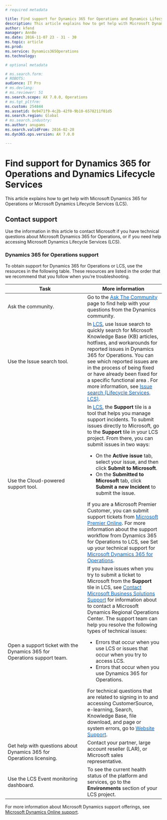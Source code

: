 ```yaml
---
# required metadata

title: Find support for Dynamics 365 for Operations and Dynamics Lifecycle Services
description: This article explains how to get help with Microsoft Dynamics 365 for Operations or Microsoft Dynamics Lifecycle Services (LCS). 
author: kfend
manager: AnnBe
ms.date: 2016-11-07 23 - 31 - 30
ms.topic: article
ms.prod: 
ms.service: Dynamics365Operations
ms.technology: 

# optional metadata

# ms.search.form: 
# ROBOTS: 
audience: IT Pro
# ms.devlang: 
# ms.reviewer: 51
ms.search.scope: AX 7.0.0, Operations
# ms.tgt_pltfrm: 
ms.custom: 254844
ms.assetid: 0e9471f9-4c2b-42f0-9b10-6578211f01d5
ms.search.region: Global
# ms.search.industry: 
ms.author: anupams
ms.search.validFrom: 2016-02-28
ms.dyn365.ops.version: AX 7.0.0

---
```


# Find support for Dynamics 365 for Operations and Dynamics Lifecycle Services

This article explains how to get help with Microsoft Dynamics 365 for Operations or Microsoft Dynamics Lifecycle Services (LCS). 

Contact support
---------------

Use the information in this article to contact Microsoft if you have technical questions about Microsoft Dynamics 365 for Operations, or if you need help accessing Microsoft Dynamics Lifecycle Services (LCS).

### Dynamics 365 for Operations support

To obtain support for Dynamics 365 for Operations or LCS, use the resources in the following table. These resources are listed in the order that we recommend that you follow when you're troubleshooting.

<table>
<colgroup>
<col width="33%" />
<col width="33%" />
</colgroup>
<thead>
<tr class="header">
<th>Task</th>
<th>More information</th>
</tr>
</thead>
<tbody>
<tr class="odd">
<td>Ask the community.</td>
<td>Go to the <a href="http://go.microsoft.com/fwlink/?LinkId=221068"><span style="color: #0066cc;">Ask The Community</span></a> page to find help with your questions from the Dynamics community.</td>
</tr>
<tr class="even">
<td>Use the Issue search tool.</td>
<td>In <a href="https://lcs.dynamics.com/"><span style="color: #0066cc;">LCS</span></a>, use Issue search to quickly search for Microsoft Knowledge Base (KB) articles, hotfixes, and workarounds for reported issues in Dynamics 365 for Operations. You can see which reported issues are in the process of being fixed or have already been fixed for a specific functional area . For more information, see <a href="issue-search-lcs.md"><span style="color: #0066cc;">Issue search (Lifecycle Services, LCS)</span></a>.</td>
</tr>
<tr class="odd">
<td>Use the Cloud-powered support tool.</td>
<td>In <a href="https://lcs.dynamics.com/"><span style="color: #0066cc;">LCS</span></a>, the <strong>Support</strong> tile is a tool that helps you manage support incidents. To submit issues directly to Microsoft, go to the <strong>Support</strong> tile in your LCS project. From there, you can submit issues in two ways:
<ul>
<li>On the <strong>Active issue</strong> tab, select your issue, and then click <strong>Submit to Microsoft</strong>.</li>
<li>On the <strong>Submitted to Microsoft</strong> tab, click <strong>Submit a new Incident</strong> to submit the issue.</li>
</ul>
If you are a Microsoft Premier Customer, you can submit support tickets from <a href="https://premier.microsoft.com/"><span style="color: #0066cc;">Microsoft Premier Online</span></a>. For more information about the support workflow from Dynamics 365 for Operations to LCS, see Set up your technical support for <a href="ax-support-experience.md"><span style="color: #0066cc;">Microsoft Dynamics 365 for Operations</span></a>.</td>
</tr>
<tr class="even">
<td>Open a support ticket with the Dynamics 365 for Operations support team.</td>
<td>If you have issues when you try to submit a ticket to Microsoft from the <strong>Support</strong> tile in LCS, see <a href="https://mbs.microsoft.com/customersource/northamerica/ax/support/support-news/global_support_contacts_eng"><span style="color: #0066cc;">Contact Microsoft Business Solutions Support</span></a> for information about to contact a Microsoft Dynamics Regional Operations Center. The support team can help you resolve the following types of technical issues:
<ul>
<li>Errors that occur when you use LCS or issues that occur when you try to access LCS.</li>
<li>Errors that occur when you use Dynamics 365 for Operations.</li>
</ul>
For technical questions that are related to signing in to and accessing CustomerSource, e-learning, Search, Knowledge Base, file download, and page or system errors, go to <a href="https://mbs2.microsoft.com/members/VoiceSupport/VoiceSupportInternal.aspx"><span style="color: #0066cc;">Website Support</span></a>.</td>
</tr>
<tr class="odd">
<td>Get help with questions about Dynamics 365 for Operations licensing.</td>
<td>Contact your partner, large account reseller (LAR), or Microsoft sales representative.</td>
</tr>
<tr class="even">
<td>Use the LCS Event monitoring dashboard.</td>
<td>To see the current health status of the platform and services, go to the <strong>Environments</strong> section of your LCS project.</td>
</tr>
</tbody>
</table>

For more information about Microsoft Dynamics support offerings, see [Microsoft Dynamics Online support](https://www.microsoft.com/en-us/dynamics/dynamics-online-support.aspx).

